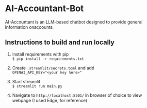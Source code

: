 # AI-Accountant-Bot
AI-Accountant is an LLM-based chatbot designed to provide general information onaccounts.

## Instructions to build and run locally

1. Install requirements with pip\
`$ pip install -r requirements.txt`

2. Create `.streamlit/secrets.toml` and add\
`OPENAI_API_KEY="<your key here>"`

4. Start streamlit\
`$ streamlit run main.py`

5. Navigate to `http://localhost:8501/` in browser of choice to view webpage (I used Edge, for reference)
